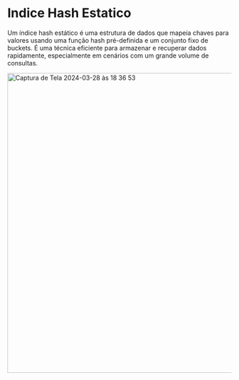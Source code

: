 <h1>Indice Hash Estatico</h1>

Um índice hash estático é uma estrutura de dados que mapeia chaves para valores usando uma função hash pré-definida e um conjunto fixo de buckets. É uma técnica eficiente para armazenar e recuperar dados rapidamente, especialmente em cenários com um grande volume de consultas.

<img width="674" alt="Captura de Tela 2024-03-28 às 18 36 53" src="https://github.com/davixmns/Indice-Hash/assets/82062555/7d4efc4d-3b12-45a9-8fda-04e12d0d521e">
